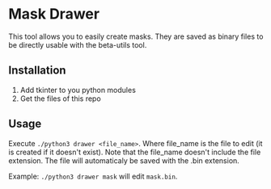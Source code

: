 # Mask Drawer

This tool allows you to easily create masks. They are saved as binary files to be directly usable 
with the beta-utils tool.

## Installation

1. Add tkinter to you python modules
2. Get the files of this repo

## Usage

Execute `./python3 drawer <file_name>`. Where file_name is the file to edit (it is created if it
doesn't exist). Note that the file_name doesn't include the file extension. The file will 
automaticaly be saved with the .bin extension.

Example: `./python3 drawer mask` will edit `mask.bin`.